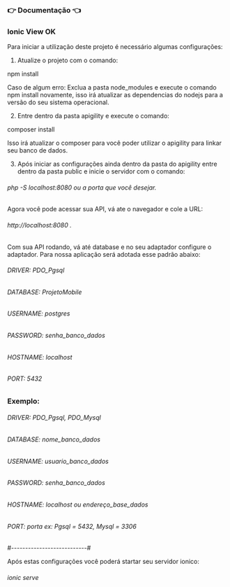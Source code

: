 ### :point_right: Documentação :point_left:
### Ionic View OK

Para iniciar a utilização deste projeto é necessário algumas configurações:

1. Atualize o projeto com o comando:

npm install

Caso de algum erro:
Exclua a pasta node_modules e execute o comando npm install novamente,
isso irá atualizar as dependencias do nodejs para a versão do seu sistema operacional.

2. Entre dentro da pasta apigility e execute o comando:

composer install

Isso irá atualizar o composer para você poder utilizar o apigility para linkar seu banco de dados.

3. Após iniciar as configurações ainda dentro da pasta do apigility entre dentro da pasta public
e inicie o servidor com o comando:

###### php -S localhost:8080 ou a porta que você desejar.

Agora você pode acessar sua API, vá ate o navegador e cole a URL: 
###### http://localhost:8080 .

Com sua API rodando, vá até database e no seu adaptador configure o adaptador.
Para nossa aplicação será adotada esse padrão abaixo:


###### DRIVER: PDO_Pgsql
###### DATABASE: ProjetoMobile
###### USERNAME: postgres
###### PASSWORD: senha_banco_dados
###### HOSTNAME: localhost
###### PORT: 5432

### Exemplo:
###### DRIVER: PDO_Pgsql, PDO_Mysql
###### DATABASE: nome_banco_dados
###### USERNAME: usuario_banco_dados
###### PASSWORD: senha_banco_dados
###### HOSTNAME: localhost ou endereço_base_dados
###### PORT: porta ex: Pgsql = 5432, Mysql = 3306
#---------------------------#

Após estas configurações você poderá startar seu servidor ionico:

###### ionic serve


